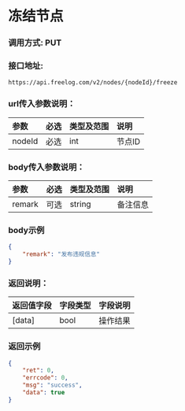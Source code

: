 # 冻结节点



### 调用方式: PUT



### 接口地址:

```
https://api.freelog.com/v2/nodes/{nodeId}/freeze
```



### url传入参数说明：

| 参数   | 必选 | 类型及范围 | 说明   |
| :----- | :--- | :--------- | :----- |
| nodeId | 必选 | int        | 节点ID |



### body传入参数说明：

| 参数   | 必选 | 类型及范围 | 说明                   |
| :----- | :--- | :--------- | :--------------------- |
| remark | 可选 | string     | 备注信息   |



### body示例

```json
{
    "remark": "发布违规信息"
}
```



### 返回说明：

| 返回值字段 | 字段类型 | 字段说明 |
| :--------- | :------- | :------- |
| [data]     | bool     | 操作结果 |



### 返回示例

```json
{
    "ret": 0,
    "errcode": 0,
    "msg": "success",
    "data": true
}
```
